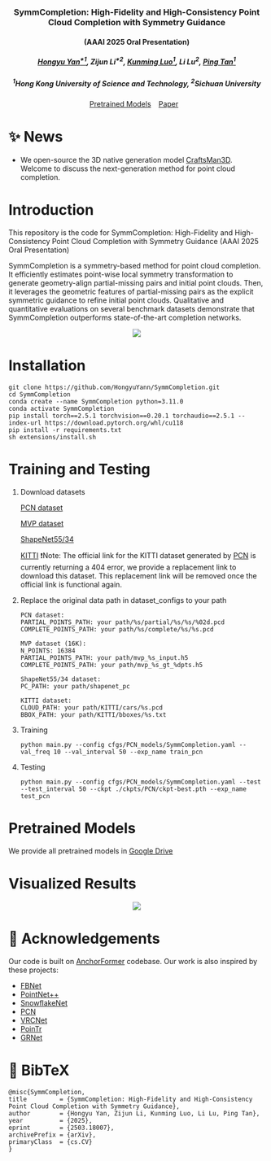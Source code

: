 ### <div align="center">SymmCompletion: High-Fidelity and High-Consistency Point Cloud Completion with Symmetry Guidance<div> 
#### <div align="center">(AAAI 2025 Oral Presentation)<div> 
#####  <p align="center"> [Hongyu Yan<sup>*1</sup>](https://scholar.google.com/citations?user=TeKnXhkAAAAJ&hl=zh-CN), Zijun Li<sup>*2</sup>, [Kunming Luo<sup>1</sup>](https://coolbeam.github.io/index.html), Li Lu<sup>2</sup>, [Ping Tan<sup>1</sup>](https://ece.hkust.edu.hk/pingtan)
#####  <p align="center"> <sup>1</sup>Hong Kong University of Science and Technology, <sup>2</sup>Sichuan University</p>
<div align="center">
  <a href="https://drive.google.com/drive/folders/1JRdZvdEuPDzXbiLTTvt3pYjGC3Yj3z6p?usp=drive_link">Pretrained Models</a> &ensp;
  <a href="https://arxiv.org/abs/2503.18007">Paper</a> &ensp;
</div>

# ✨ News
- We open-source the 3D native generation model [CraftsMan3D](https://github.com/wyysf-98/CraftsMan3D/tree/main). Welcome to discuss the next-generation method for point cloud completion.

# Introduction
This repository is the code for SymmCompletion: High-Fidelity and High-Consistency Point Cloud Completion with Symmetry Guidance (AAAI 2025 Oral Presentation)

SymmCompletion is a symmetry-based method for point cloud completion. It efficiently estimates point-wise local symmetry transformation to generate geometry-align partial-missing pairs and initial point clouds. Then, it leverages the geometric features of partial-missing pairs as the explicit symmetric guidance to refine initial point clouds. Qualitative and quantitative evaluations on several benchmark datasets demonstrate that SymmCompletion outperforms state-of-the-art completion networks. 

<p align="center">
    <img src="assets/teaser.png"/>
</p>

# Installation
```
git clone https://github.com/HongyuYann/SymmCompletion.git
cd SymmCompletion
conda create --name SymmCompletion python=3.11.0
conda activate SymmCompletion
pip install torch==2.5.1 torchvision==0.20.1 torchaudio==2.5.1 --index-url https://download.pytorch.org/whl/cu118
pip install -r requirements.txt
sh extensions/install.sh
```

# Training and Testing
1. Download datasets

    [PCN dataset](https://gateway.infinitescript.com/s/ShapeNetCompletion)

    [MVP dataset](https://drive.google.com/drive/folders/1ylC-dYFM45KW4K9tPyljBSVyetazCEeH?usp=sharing)

    [ShapeNet55/34](https://drive.google.com/file/d/1jUB5yD7DP97-EqqU2A9mmr61JpNwZBVK/view)

    [KITTI](https://drive.google.com/drive/folders/1JRdZvdEuPDzXbiLTTvt3pYjGC3Yj3z6p?usp=drive_link)
    ❗Note: The official link for the KITTI dataset generated by [PCN](https://github.com/wentaoyuan/pcn) is currently returning a 404 error, we provide a replacement link to download this dataset. This replacement link will be removed once the official link is functional again.


2. Replace the original data path in dataset_configs to your path
    ```
    PCN dataset:
    PARTIAL_POINTS_PATH: your path/%s/partial/%s/%s/%02d.pcd
    COMPLETE_POINTS_PATH: your path/%s/complete/%s/%s.pcd

    MVP dataset (16K):
    N_POINTS: 16384
    PARTIAL_POINTS_PATH: your path/mvp_%s_input.h5
    COMPLETE_POINTS_PATH: your path/mvp_%s_gt_%dpts.h5

    ShapeNet55/34 dataset:
    PC_PATH: your path/shapenet_pc

    KITTI dataset:
    CLOUD_PATH: your path/KITTI/cars/%s.pcd
    BBOX_PATH: your path/KITTI/bboxes/%s.txt
    ```
3. Training
    ```
    python main.py --config cfgs/PCN_models/SymmCompletion.yaml --val_freq 10 --val_interval 50 --exp_name train_pcn
    ```
4. Testing
    ```
    python main.py --config cfgs/PCN_models/SymmCompletion.yaml --test --test_interval 50 --ckpt ./ckpts/PCN/ckpt-best.pth --exp_name test_pcn
    ```
# Pretrained Models
We provide all pretrained models in [Google Drive](https://drive.google.com/drive/folders/1JRdZvdEuPDzXbiLTTvt3pYjGC3Yj3z6p?usp=drive_link)

# Visualized Results
<p align="center">
    <img src="assets/PCN-vis.png"/>
</p>

# 🤗 Acknowledgements
Our code is built on [AnchorFormer](https://github.com/chenzhik/AnchorFormer) codebase. Our work is also inspired by these projects:
- [FBNet](https://github.com/hikvision-research/3DVision/)
- [PointNet++](https://github.com/erikwijmans/Pointnet2_PyTorch)
- [SnowflakeNet](https://github.com/AllenXiangX/SnowflakeNet)
- [PCN](https://github.com/wentaoyuan/pcn)
- [VRCNet](https://github.com/paul007pl/VRCNet/tree/main)
- [PoinTr](https://github.com/yuxumin/PoinTr)
- [GRNet](https://github.com/hzxie/GRNet)

# 📖 BibTeX

    @misc{SymmCompletion,
    title         = {SymmCompletion: High-Fidelity and High-Consistency Point Cloud Completion with Symmetry Guidance}, 
    author        = {Hongyu Yan, Zijun Li, Kunming Luo, Li Lu, Ping Tan},
    year          = {2025},
    eprint        = {2503.18007},
    archivePrefix = {arXiv},
    primaryClass  = {cs.CV}
    }
